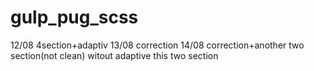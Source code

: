 # gulp_pug_scss

12/08 4section+adaptiv
13/08 correction
14/08 correction+another two section(not clean) witout adaptive this two section